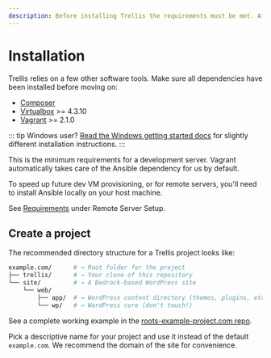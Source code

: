 ```yaml
---
description: Before installing Trellis the requirements must be met. After installing Ansible, Virtualbox, and Vagrant, setup your Trellis directory structure.
---
```


# Installation

Trellis relies on a few other software tools. Make sure all dependencies have been installed before moving on:

- [Composer](https://getcomposer.org/doc/00-intro.md#installation-linux-unix-osx)
- [Virtualbox](https://www.virtualbox.org/wiki/Downloads) >= 4.3.10
- [Vagrant](https://www.vagrantup.com/downloads.html) >= 2.1.0

::: tip Windows user?
[Read the Windows getting started docs](../../getting-started/windows.md) for slightly different installation instructions.
:::

This is the minimum requirements for a development server. Vagrant automatically takes care of the Ansible dependency for us by default.

To speed up future dev VM provisioning, or for remote servers, you'll need to install Ansible locally on your host machine.

See [Requirements](remote-server-setup.md#requirements) under Remote Server Setup.

## Create a project

The recommended directory structure for a Trellis project looks like:

```bash
example.com/      # → Root folder for the project
├── trellis/      # → Your clone of this repository
└── site/         # → A Bedrock-based WordPress site
    └── web/
        ├── app/  # → WordPress content directory (themes, plugins, etc.)
        └── wp/   # → WordPress core (don't touch!)
```

See a complete working example in the [roots-example-project.com repo](https://github.com/roots/roots-example-project.com).

Pick a descriptive name for your project and use it instead of the default `example.com`. We recommend the domain of the site for convenience.


<CodeSwitcher :languages="{cli:'Trellis CLI',manual:'Manual'}">
<template v-slot:cli>

```bash
$ trellis new example.com
```

</template>
<template v-slot:manual>

1. Create a new project directory:
```bash
$ mkdir example.com && cd example.com
```
2. Install Trellis:
```bash
$ git clone --depth=1 git@github.com:roots/trellis.git && rm -rf trellis/.git
```
3. Install Bedrock into the `site` directory:
```bash
$ composer create-project roots/bedrock site
```

</template>
</CodeSwitcher>

